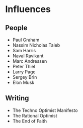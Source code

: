 # Influences

## People
* Paul Graham
* Nassim Nicholas Taleb
* Sam Harris
* Naval Ravikant
* Marc Andressen 
* Peter Thiel
* Larry Page
* Sergey Brin
* Elon Musk

## Writing
* The Techno Optimist Manifesto
* The Rational Optimist
* The End of Faith
